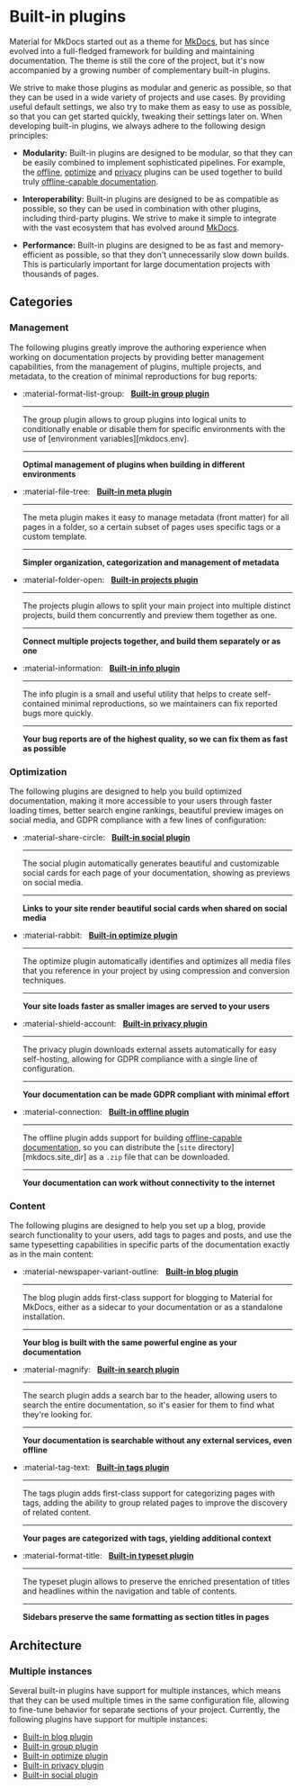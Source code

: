 # Built-in plugins

Material for MkDocs started out as a theme for [MkDocs][mkdocs], but has since
evolved into a full-fledged framework for building and maintaining documentation.
The theme is still the core of the project, but it's now accompanied by a
growing number of complementary built-in plugins.

We strive to make those plugins as modular and generic as possible, so that they
can be used in a wide variety of projects and use cases. By providing useful
default settings, we also try to make them as easy to use as possible, so that
you can get started quickly, tweaking their settings later on. When
developing built-in plugins, we always adhere to the following design principles:

- **Modularity:** Built-in plugins are designed to be modular, so that they can
  be easily combined to implement sophisticated pipelines. For example, the
  [offline], [optimize] and [privacy] plugins can be used together to build
  truly [offline-capable documentation].

- **Interoperability:** Built-in plugins are designed to be as compatible as
  possible, so they can be used in combination with other plugins, including
  third-party plugins. We strive to make it simple to integrate with the vast
  ecosystem that has evolved around [MkDocs][mkdocs].

- **Performance:** Built-in plugins are designed to be as fast and
  memory-efficient as possible, so that they don't unnecessarily slow down
  builds. This is particularly important for large documentation projects with
  thousands of pages.

  [mkdocs]: https://www.mkdocs.org/
  [design principles]: ../design-principles.md
  [offline-capable documentation]: ../setup/building-for-offline-usage.md

## Categories

### Management

The following plugins greatly improve the authoring experience when working on
documentation projects by providing better management capabilities, from the
management of plugins, multiple projects, and metadata, to the creation of
minimal reproductions for bug reports:

<div class="grid cards" markdown>

-   :material-format-list-group: &nbsp; __[Built-in group plugin][group]__

    ---

    The group plugin allows to group plugins into logical units to conditionally
    enable or disable them for specific environments with the use of
    [environment variables][mkdocs.env].

    ---

    __Optimal management of plugins when building in different environments__

-   :material-file-tree: &nbsp; __[Built-in meta plugin][meta]__

    ---

    The meta plugin makes it easy to manage metadata (front matter) for all
    pages in a folder, so a certain subset of pages uses specific tags or a
    custom template.

    ---

    __Simpler organization, categorization and management of metadata__

-   :material-folder-open: &nbsp; __[Built-in projects plugin][projects]__

    ---

    The projects plugin allows to split your main project into multiple distinct
    projects, build them concurrently and preview them together as one.

    ---

    __Connect multiple projects together, and build them separately or as one__

-   :material-information: &nbsp; __[Built-in info plugin][info]__

    ---

    The info plugin is a small and useful utility that helps to create
    self-contained minimal reproductions, so we maintainers can fix reported
    bugs more quickly.

    ---

    __Your bug reports are of the highest quality, so we can fix them as fast as
    possible__


</div>

  [group]: group.md
  [info]: info.md
  [meta]: meta.md
  [projects]: meta.md

### Optimization

The following plugins are designed to help you build optimized documentation,
making it more accessible to your users through faster loading times, better
search engine rankings, beautiful preview images on social media, and GDPR
compliance with a few lines of configuration:

<div class="grid cards" markdown>

-   :material-share-circle: &nbsp; __[Built-in social plugin][social]__

    ---

    The social plugin automatically generates beautiful and customizable
    social cards for each page of your documentation, showing as previews on
    social media.

    ---

    __Links to your site render beautiful social cards when shared on social
    media__

-   :material-rabbit: &nbsp; __[Built-in optimize plugin][optimize]__

    ---

    The optimize plugin automatically identifies and optimizes all media files
    that you reference in your project by using compression and conversion
    techniques.

    ---

    __Your site loads faster as smaller images are served to your users__

-   :material-shield-account: &nbsp; __[Built-in privacy plugin][privacy]__

    ---

    The privacy plugin downloads external assets automatically for easy
    self-hosting, allowing for GDPR compliance with a single line of
    configuration.

    ---

    __Your documentation can be made GDPR compliant with minimal effort__

-   :material-connection: &nbsp; __[Built-in offline plugin][offline]__

    ---

    The offline plugin adds support for building [offline-capable documentation],
    so you can distribute the [`site` directory][mkdocs.site_dir] as a `.zip`
    file that can be downloaded.

    ---

    __Your documentation can work without connectivity to the internet__

</div>

  [offline]: offline.md
  [optimize]: optimize.md
  [privacy]: privacy.md
  [social]: social.md

### Content

The following plugins are designed to help you set up a blog, provide search
functionality to your users, add tags to pages and posts, and use the same
typesetting capabilities in specific parts of the documentation exactly as in
the main content:

<div class="grid cards" markdown>

-   :material-newspaper-variant-outline: &nbsp; __[Built-in blog plugin][blog]__

    ---

    The blog plugin adds first-class support for blogging to Material for
    MkDocs, either as a sidecar to your documentation or as a standalone
    installation.

    ---

    __Your blog is built with the same powerful engine as your documentation__

-   :material-magnify: &nbsp; __[Built-in search plugin][search]__

    ---

    The search plugin adds a search bar to the header, allowing users to search
    the entire documentation, so it's easier for them to find what they're
    looking for.

    ---

    __Your documentation is searchable without any external services, even
    offline__

-   :material-tag-text: &nbsp; __[Built-in tags plugin][tags]__

    ---

    The tags plugin adds first-class support for categorizing pages with tags,
    adding the ability to group related pages to improve the discovery of
    related content.

    ---

    __Your pages are categorized with tags, yielding additional context__

-   :material-format-title: &nbsp; __[Built-in typeset plugin][typeset]__

    ---

    The typeset plugin allows to preserve the enriched presentation of titles
    and headlines within the navigation and table of contents.

    ---

    __Sidebars preserve the same formatting as section titles in pages__

</div>

  [blog]: blog.md
  [search]: search.md
  [tags]: tags.md
  [typeset]: typeset.md

## Architecture

### Multiple instances

Several built-in plugins have support for multiple instances, which means that
they can be used multiple times in the same configuration file, allowing to
fine-tune behavior for separate sections of your project. Currently, the
following plugins have support for multiple instances:

<div class="mdx-columns" markdown>

- [Built-in blog plugin][blog]
- [Built-in group plugin][group]
- [Built-in optimize plugin][optimize]
- [Built-in privacy plugin][privacy]
- [Built-in social plugin][social]

</div>